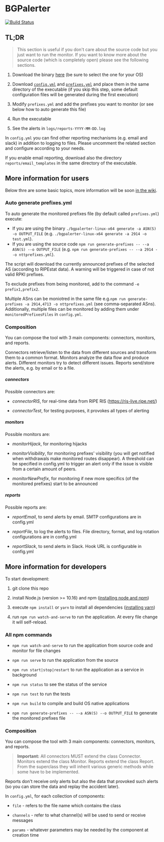 # BGPalerter
[![Build Status](https://api.travis-ci.org/nttgin/bgpalerter.svg)](https://travis-ci.org/nttgin/bgpalerter)

## TL;DR
> This section is useful if you don't care about the source code but you just want to run the monitor.
If you want to know more about the source code (which is completely open) please see the following sections.

1. Download the binary [here](https://github.com/nttgin/BGPalerter/releases) (be sure to select the one for your OS)

2. Download [`config.yml`](https://raw.githubusercontent.com/nttgin/BGPalerter/master/config.yml) and [`prefixes.yml`](https://raw.githubusercontent.com/nttgin/BGPalerter/master/prefixes.yml) and place them in the same directory of the executable (if you skip this step, some default configuration files will be generated during the first execution)

3. Modify `prefixes.yml` and add the prefixes you want to monitor (or see below how to auto generate this file)

4. Run the executable

5. See the alerts in `logs/reports-YYYY-MM-DD.log`

In `config.yml` you can find other reporting mechanisms (e.g. email and slack) in addition to logging to files. 
Please uncomment the related section and configure according to your needs.

If you enable email reporting, download also the directory `reports/email_templates` in the same directory of the executable.


## More information for users
Below thre are some basic topics, more information will be soon [in the wiki](https://github.com/nttgin/BGPalerter/wiki).

### Auto generate prefixes.yml
To auto generate the monitored prefixes file (by default called `prefixes.yml`) execute:
* If you are using the binary `./bgpalerter-linux-x64 generate -a ASN(S) -o OUTPUT_FILE` (e.g. `./bgpalerter-linux-x64 generate -a 2914 -o test.yml`).
* If you are using the source code `npm run generate-prefixes -- --a ASN(S) --o OUTPUT_FILE` (e.g. `npm run generate-prefixes -- --a 2914 --o nttprefixes.yml`).

The script will download the currently announced prefixes of the selected AS (according to RIPEstat data). A warning will be triggered in case of not valid RPKI prefixes.

To exclude prefixes from being monitored, add to the command `-e prefix1,prefix2`.

Multiple ASns can be moniotred in the same file e.g.`npm run generate-prefixes -a 2914,4713 -o nttprefixes.yml` (see comma-separated ASns). Additionally, multiple files can be monitored by adding them under `monitoredPrefixesFiles` in `config.yml`.

### Composition

You can compose the tool with 3 main components: connectors, monitors, and reports.

Connectors retrieve/listen to the data from different sources and transform them to a common format.
Monitors analyze the data flow and produce alerts. Different monitors try to detect different issues.
Reports send/store the alerts, e.g. by email or to a file.

##### connectors

Possible connectors are:

* _connectorRIS_, for real-time data from RIPE RIS (https://ris-live.ripe.net/)

* _connectorTest_, for testing purposes, it provokes all types of alerting

##### monitors

Possible monitors are:

* _monitorHijack_, for monitoring hijacks

* _monitorVisibility_, for monitoring prefixes' visibility (you will get notified when withdrawals make monitored routes disappear). A threshold can be specified in config.yml to trigger an alert only if the issue is visible from a certain amount of peers.

* _monitorNewPrefix_, for monitoring if new more specifics (of the monitored prefixes) start to be announced

##### reports

Possible reports are:

* _reportEmail_, to send alerts by email. SMTP configurations are in config.yml

* _reportFile_, to log the alerts to files. File directory, format, and log rotation configurations are in config.yml

* _reportSlack_, to send alerts in Slack. Hook URL is configurable in config.yml


## More information for developers

To start development:

1. git clone this repo

2. install Node.js (version >= 10.16) and npm ([installing node and npm](https://nodejs.org/en/download/))

3. execute `npm install` or `yarn` to install all dependencies ([installing yarn](https://yarnpkg.com/lang/en/docs/install))

4. run `npm run watch-and-serve` to run the application. At every file change it will self-reload.

### All npm commands

* `npm run watch-and-serve` to run the application from source code and monitor for file changes

* `npm run serve` to run the application from the source

* `npm run start|stop|restart` to run the application as a service in background

* `npm run status` to see the status of the service

* `npm run test` to run the tests

* `npm run build` to compile and build OS native applications

* `npm run generate-prefixes -- --a ASN(S) --o OUTPUT_FILE` to generate the monitored prefixes file

### Composition

You can compose the tool with 3 main components: connectors, monitors, and reports.

> **Important:**
All connectors MUST extend the class Connector. Monitors extend the class Monitor. Reports extend the class Report.
From the superclass they will inherit various generic methods while some have to be implemented.

Reports don't receive only alerts but also the data that provoked such alerts (so you can store the data and replay the accident later).

In `config.yml`, for each collection of components:

* `file` - refers to the file name which contains the class

* `channels` - refer to what channel(s) will be used to send or receive messages

* `params` - whatever parameters may be needed by the component at creation time





